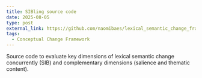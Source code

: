 ```yaml
---
title: SIBling source code
date: 2025-08-05
type: post
external_link: https://github.com/naomibaes/lexical_semantic_change_framework
tags:
  - Conceptual Change Framework
---
```


Source code to evaluate key dimensions of lexical semantic change concurrently (SIB) and complementary dimensions (salience and thematic content).

<!--more-->